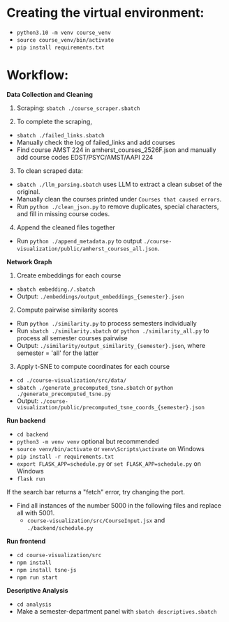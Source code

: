 # Creating the virtual environment:

- `python3.10 -m venv course_venv`
- `source course_venv/bin/activate`
- `pip install requirements.txt`

# Workflow:

**Data Collection and Cleaning**

1. Scraping:
   `sbatch ./course_scraper.sbatch`

2. To complete the scraping,
- `sbatch ./failed_links.sbatch`
- Manually check the log of failed_links and add courses
- Find course AMST 224 in amherst_courses_2526F.json and manually add course codes EDST/PSYC/AMST/AAPI 224

3. To clean scraped data:
- `sbatch ./llm_parsing.sbatch` uses LLM to extract a clean subset of the original.
- Manually clean the courses printed under `Courses that caused errors`.
- Run `python ./clean_json.py` to remove duplicates, special characters, and fill in missing course codes.

4. Append the cleaned files together
- Run `python ./append_metadata.py` to output `./course-visualization/public/amherst_courses_all.json`.

**Network Graph**
1. Create embeddings for each course
- `sbatch embedding./.sbatch`
- Output: `./embeddings/output_embeddings_{semester}.json`

2. Compute pairwise similarity scores
- Run `python ./similarity.py` to process semesters individually
- Run `sbatch ./similarity.sbatch`  or `python ./similarity_all.py` to process all semester courses pairwise
- Output: `./similarity/output_similarity_{semester}.json`, where semester = 'all' for the latter

3. Apply t-SNE to compute coordinates for each course
- `cd ./course-visualization/src/data/`
- `sbatch ./generate_precomputed_tsne.sbatch` or `python ./generate_precomputed_tsne.py`
- Output: `./course-visualization/public/precomputed_tsne_coords_{semester}.json`

**Run backend**
- `cd backend`
- `python3 -m venv venv` optional but recommended
- `source venv/bin/activate` or `venv\Scripts\activate` on Windows
- `pip install -r requirements.txt`
- `export FLASK_APP=schedule.py` or `set FLASK_APP=schedule.py` on Windows
- `flask run`

If the search bar returns a "fetch" error, try changing the port.
- Find all instances of the number 5000 in the following files and replace all with 5001.
   - `course-visualization/src/CourseInput.jsx` and `./backend/schedule.py`

**Run frontend**
- `cd course-visualization/src`
- `npm install`
- `npm install tsne-js`
- `npm run start`

**Descriptive Analysis**
- `cd analysis`
- Make a semester-department panel with `sbatch descriptives.sbatch`